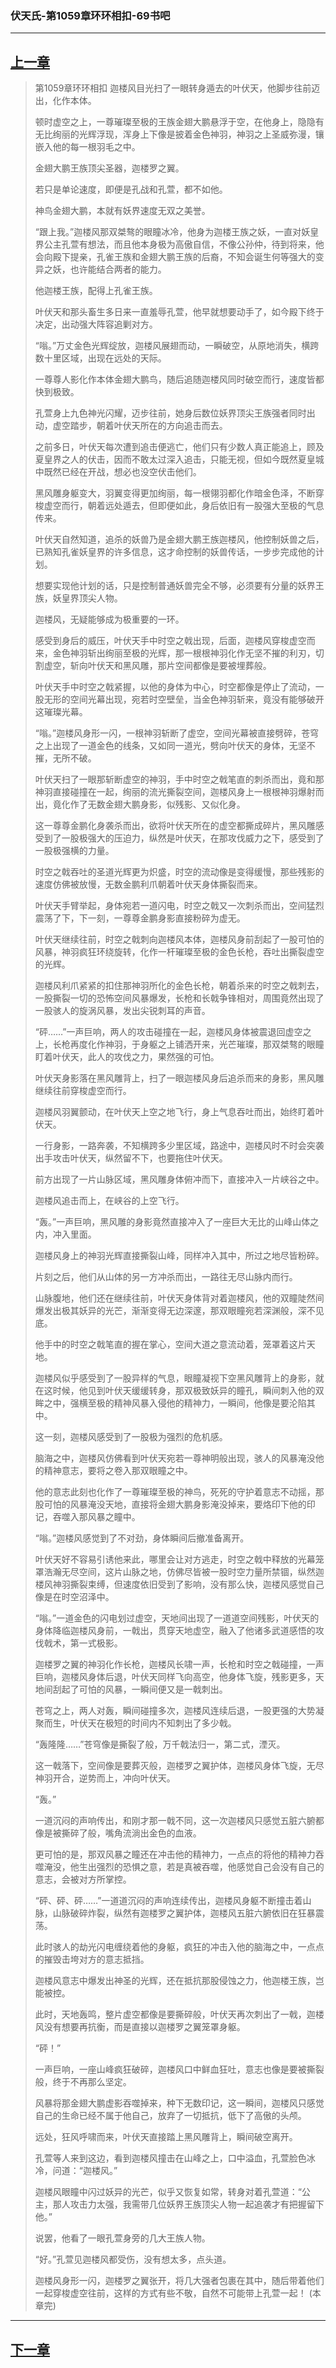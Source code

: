 ### 伏天氏-第1059章环环相扣-69书吧

--------
[上一章](./c914acecdcb560ddf779bd3797087d58.md)
--------


>
>
>
>第1059章环环相扣
>迦楼风目光扫了一眼转身遁去的叶伏天，他脚步往前迈出，化作本体。
>
>顿时虚空之上，一尊璀璨至极的王族金翅大鹏悬浮于空，在他身上，隐隐有无比绚丽的光辉浮现，浑身上下像是披着金色神羽，神羽之上圣威弥漫，镶嵌入他的每一根羽毛之中。
>
>金翅大鹏王族顶尖圣器，迦楼罗之翼。
>
>若只是单论速度，即便是孔战和孔萱，都不如他。
>
>神鸟金翅大鹏，本就有妖界速度无双之美誉。
>
>“跟上我。”迦楼风那双桀骜的眼瞳冰冷，他身为迦楼王族之妖，一直对妖皇界公主孔萱有想法，而且他本身极为高傲自信，不像公孙仲，待到将来，他会向殿下提亲，孔雀王族和金翅大鹏王族的后裔，不知会诞生何等强大的变异之妖，也许能结合两者的能力。
>
>他迦楼王族，配得上孔雀王族。
>
>叶伏天和那头畜生多日来一直羞辱孔萱，他早就想要动手了，如今殿下终于决定，出动强大阵容追剿对方。
>
>“嗡。”万丈金色光辉绽放，迦楼风展翅而动，一瞬破空，从原地消失，横跨数十里区域，出现在远处的天际。
>
>一尊尊人影化作本体金翅大鹏鸟，随后追随迦楼风同时破空而行，速度皆都快到极致。
>
>孔萱身上九色神光闪耀，迈步往前，她身后数位妖界顶尖王族强者同时出动，虚空踏步，朝着叶伏天所在的方向追击而去。
>
>之前多日，叶伏天每次遭到追击便逃亡，他们只有少数人真正能追上，顾及夏皇界之人的伏击，因而不敢太过深入追击，只能无视，但如今既然夏皇城中既然已经在开战，想必也没空伏击他们。
>
>黑风雕身躯变大，羽翼变得更加绚丽，每一根翎羽都化作暗金色泽，不断穿梭虚空而行，朝着远处遁去，但即便如此，身后依旧有一股强大至极的气息传来。
>
>叶伏天自然知道，追杀的妖兽乃是金翅大鹏王族迦楼风，他控制妖兽之后，已熟知孔雀妖皇界的许多信息，这才命控制的妖兽传话，一步步完成他的计划。
>
>想要实现他计划的话，只是控制普通妖兽完全不够，必须要有分量的妖界王族，妖皇界顶尖人物。
>
>迦楼风，无疑能够成为极重要的一环。
>
>感受到身后的威压，叶伏天手中时空之戟出现，后面，迦楼风穿梭虚空而来，金色神羽斩出绚丽至极的光辉，那一根根神羽化作无坚不摧的利刃，切割虚空，斩向叶伏天和黑风雕，那片空间都像是要被埋葬般。
>
>叶伏天手中时空之戟紧握，以他的身体为中心，时空都像是停止了流动，一股无形的空间光幕出现，宛若时空壁垒，当金色神羽斩来，竟没有能够破开这璀璨光幕。
>
>“嗡。”迦楼风身形一闪，一根神羽斩断了虚空，空间光幕被直接劈碎，苍穹之上出现了一道金色的线条，又如同一道光，劈向叶伏天的身体，无坚不摧，无所不破。
>
>叶伏天扫了一眼那斩断虚空的神羽，手中时空之戟笔直的刺杀而出，竟和那神羽直接碰撞在一起，绚丽的流光撕裂空间，迦楼风身上一根根神羽爆射而出，竟化作了无数金翅大鹏身影，似残影、又似化身。
>
>这一尊尊金鹏化身袭杀而出，欲将叶伏天所在的虚空都撕成碎片，黑风雕感受到了一股极强大的压迫力，纵然是叶伏天，在那攻伐威力之下，感受到了一股极强横的力量。
>
>时空之戟吞吐的圣道光辉更为炽盛，时空的流动像是变得缓慢，那些残影的速度仿佛被放慢，无数金鹏利爪朝着叶伏天身体撕裂而来。
>
>叶伏天手臂举起，身体宛若一道闪电，时空之戟又一次刺杀而出，空间猛烈震荡了下，下一刻，一尊尊金鹏身影直接粉碎为虚无。
>
>叶伏天继续往前，时空之戟刺向迦楼风本体，迦楼风身前刮起了一股可怕的风暴，神羽疯狂环绕旋转，化作一杆璀璨至极的金色长枪，吞吐出撕裂虚空的光辉。
>
>迦楼风利爪紧紧的扣住那神羽所化的金色长枪，朝着杀来的时空之戟刺去，一股撕裂一切的恐怖空间风暴爆发，长枪和长戟争锋相对，周围竟然出现了一股骇人的旋涡风暴，发出尖锐刺耳的声音。
>
>“砰……”一声巨响，两人的攻击碰撞在一起，迦楼风身体被震退回虚空之上，长枪再度化作神羽，于身躯之上铺洒开来，光芒璀璨，那双桀骜的眼瞳盯着叶伏天，此人的攻伐之力，果然强的可怕。
>
>叶伏天身影落在黑风雕背上，扫了一眼迦楼风身后追杀而来的身影，黑风雕继续往前穿梭虚空而行。
>
>迦楼风羽翼颤动，在叶伏天上空之地飞行，身上气息吞吐而出，始终盯着叶伏天。
>
>一行身影，一路奔袭，不知横跨多少里区域，路途中，迦楼风时不时会突袭出手攻击叶伏天，纵然留不下，也要拖住叶伏天。
>
>前方出现了一片山脉区域，黑风雕身体俯冲而下，直接冲入一片峡谷之中。
>
>迦楼风追击而上，在峡谷的上空飞行。
>
>“轰。”一声巨响，黑风雕的身影竟然直接冲入了一座巨大无比的山峰山体之内，冲入里面。
>
>迦楼风身上的神羽光辉直接撕裂山峰，同样冲入其中，所过之地尽皆粉碎。
>
>片刻之后，他们从山体的另一方冲杀而出，一路往无尽山脉内而行。
>
>山脉腹地，他们还在继续往前，叶伏天身体背对着迦楼风，他的双瞳陡然间爆发出极其妖异的光芒，渐渐变得无边深邃，那双眼瞳宛若深渊般，深不见底。
>
>他手中的时空之戟笔直的握在掌心，空间大道之意流动着，笼罩着这片天地。
>
>迦楼风似乎感受到了一股异样的气息，眼瞳凝视下空黑风雕背上的身影，就在这时候，他见到叶伏天缓缓转身，那双极致妖异的瞳孔，瞬间刺入他的双眸之中，强横至极的精神风暴入侵他的精神力，一瞬间，他像是要沦陷其中。
>
>这一刻，迦楼风感受到了一股极为强烈的危机感。
>
>脑海之中，迦楼风仿佛看到叶伏天宛若一尊神明般出现，骇人的风暴淹没他的精神意志，要将之卷入那双眼瞳之中。
>
>他的意志此刻也化作了一尊璀璨至极的神鸟，死死的守护着意志不动摇，那股可怕的风暴淹没天地，直接将金翅大鹏身影淹没掉来，要烙印下他的印记，吞噬入那风暴之瞳中。
>
>“嗡。”迦楼风感觉到了不对劲，身体瞬间后撤准备离开。
>
>叶伏天好不容易引诱他来此，哪里会让对方逃走，时空之戟中释放的光幕笼罩浩瀚无尽空间，这片山脉之地，仿佛尽皆被一股时空力量所禁锢，纵然迦楼风神羽撕裂束缚，但速度依旧受到了影响，没有那么快，迦楼风感觉自己像是在时空沼泽中。
>
>“嗡。”一道金色的闪电划过虚空，天地间出现了一道道空间残影，叶伏天的身体降临迦楼风身前，一戟出，贯穿天地虚空，融入了他诸多武道感悟的攻伐戟术，第一式极影。
>
>迦楼罗之翼的神羽化作长枪，迦楼风长啸一声，长枪和时空之戟碰撞，一声巨响，迦楼风身体后退，叶伏天同样飞向高空，他身体飞旋，残影更多，天地间刮起了可怕的风暴，一瞬间便又是一戟刺出。
>
>苍穹之上，两人对轰，瞬间碰撞多次，迦楼风连续后退，一股更强的大势凝聚而生，叶伏天在极短的时间内不知刺出了多少戟。
>
>“轰隆隆……”苍穹像是撕裂了般，万千戟法归一，第二式，湮灭。
>
>这一戟落下，空间像是要葬灭般，迦楼罗之翼护体，迦楼风身体飞旋，无尽神羽开合，逆势而上，冲向叶伏天。
>
>“轰。”
>
>一道沉闷的声响传出，和刚才那一戟不同，这一次迦楼风只感觉五脏六腑都像是被撕碎了般，嘴角流淌出金色的血液。
>
>更可怕的是，那双风暴之瞳还在冲击他的精神力，一点点的将他的精神力吞噬淹没，他生出强烈的恐惧之意，若是真被吞噬，他感觉自己会没有自己的意志，会被对方所掌控。
>
>“砰、砰、砰……”一道道沉闷的声响连续传出，迦楼风身躯不断撞击着山脉，山脉破碎炸裂，纵然有迦楼罗之翼护体，迦楼风五脏六腑依旧在狂暴震荡。
>
>此时骇人的劫光闪电缠绕着他的身躯，疯狂的冲击入他的脑海之中，一点点的摧毁击垮对方的意志抵挡。
>
>迦楼风意志中爆发出神圣的光辉，还在抵抗那股侵蚀之力，他迦楼王族，岂能被控。
>
>此时，天地轰鸣，整片虚空都像是要撕碎般，叶伏天再次刺出了一戟，迦楼风没有想要再抗衡，而是直接以迦楼罗之翼笼罩身躯。
>
>“砰！”
>
>一声巨响，一座山峰疯狂破碎，迦楼风口中鲜血狂吐，意志也像是要被撕裂般，终于不再那么坚定。
>
>风暴将那金翅大鹏虚影吞噬掉来，种下无数印记，这一瞬间，迦楼风只感觉自己的生命已经不属于他自己，放弃了一切抵抗，低下了高傲的头颅。
>
>远处，狂风呼啸而来，叶伏天直接踏上黑风雕背上，瞬间破空离开。
>
>孔萱等人来到这边，看到迦楼风撞击在山峰之上，口中溢血，孔萱脸色冰冷，问道：“迦楼风。”
>
>迦楼风眼瞳中闪过妖异的光芒，似乎又恢复如常，转身对着孔萱道：“公主，那人攻击力太强，我需带几位妖界王族顶尖人物一起追袭才有把握留下他。”
>
>说罢，他看了一眼孔萱身旁的几大王族人物。
>
>“好。”孔萱见迦楼风都受伤，没有想太多，点头道。
>
>迦楼风身形一闪，迦楼罗之翼张开，将几大强者包裹在其中，随后带着他们一起穿梭虚空往前，这样的方式有些不敬，自然不可能带上孔萱一起！
>(本章完)
>
>

--------
[下一章](./6d74531a9398004a9322323fb58c7d8b.md)
--------
